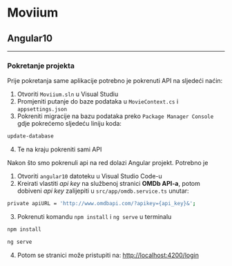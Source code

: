 # Moviium

## Angular10

---

### Pokretanje projekta

Prije pokretanja same aplikacije potrebno je pokrenuti API na sljedeći naćin:

1. Otvoriti `Moviium.sln` u Visual Studiu
2. Promjeniti putanje do baze podataka u `MovieContext.cs` i `appsettings.json`
3. Pokreniti migracije na bazu podataka preko `Package Manager Console` gdje pokrećemo sljedeću liniju koda:

```sh
update-database
```

4. Te na kraju pokreniti sami API

Nakon što smo pokrenuli api na red dolazi Angular projekt. Potrebno je

1. Otvoriti `angular10` datoteku u Visual Studio Code-u
2. Kreirati vlastiti _api key_ na službenoj stranici **OMDb API-a**, potom dobiveni _api key_ zalijepiti u `src/app/omdb.service.ts` unutar:

```sh
private apiURL = 'http://www.omdbapi.com/?apikey={api_key}&';
```

3. Pokrenuti komandu `npm install` i `ng serve` u terminalu

```sh
npm install
```

```sh
ng serve
```

4. Potom se stranici može pristupiti na: [http://localhost:4200/login](http://localhost:4200/login)
